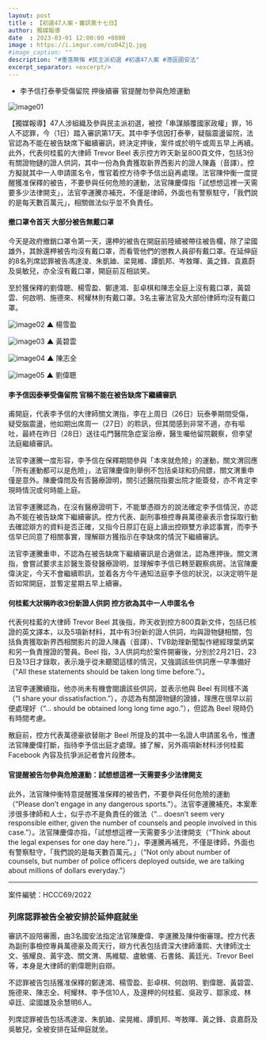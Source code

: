 ```yaml
---
layout: post
title : 【初選47人案・審訊第十七日】
author: 獨媒報導
date  : 2023-03-01 12:00:00 +0800
image : https://i.imgur.com/cu04ZjQ.jpg
#image_caption: ""
description: "#墨落無悔 #民主派初選 #初選47人案 #港區國安法"
excerpt_separator: <excerpt/>
---
```


- 李予信打泰拳受傷留院 押後續審 官提醒勿參與危險運動

<excerpt/>

![image01](https://i.imgur.com/5WGgLZH.png)

【獨媒報導】47人涉組織及參與民主派初選，被控「串謀顛覆國家政權」罪，16人不認罪，今（1日）踏入審訊第17天。其中李予信因打泰拳，疑腦震盪留院，法官認為不能在被告缺席下繼續審訊，終決定押後，案件或於明午或周五早上再續。此外，代表何桂藍的大律師 Trevor Beel 表示控方昨天新呈800頁文件，包括3份有關證物鏈的證人供詞，其中一份為負責獲取新界西影片的證人陳鑫（音譯）。控方擬就其中一人申請匿名令，惟官着控方待李予信出庭再處理。法官陳仲衡一度提醒獲准保釋的被告，不要參與任何危險的運動，法官陳慶偉指「試想想這裡一天需要多少法律開支」，法官李運騰亦補充，不僅是律師，外面也有警察駐守，「我們說的是每天數百萬元」，相關做法似乎並不負責任。

#### 撤口罩令首天 大部分被告無戴口罩

今天是政府撤銷口罩令第一天，還柙的被告在開庭前陸續被帶往被告欄，除了梁國雄外，其餘還柙被告均沒有戴口罩，而看管他們的懲教人員卻有戴口罩。在延伸庭的8名列席認罪被告馮達浚、朱凱廸、梁晃維、譚凱邦、岑敖暉、黃之鋒、袁嘉蔚及吳敏兒，亦全沒有戴口罩，開庭前互相談笑。

至於獲保釋的劉偉聰、楊雪盈、鄭達鴻、彭卓棋和陳志全庭上沒有戴口罩，黃碧雲、何啟明、施德來、柯耀林則有戴口罩。3名主審法官及大部份律師均沒有戴口罩。

![image02](https://i.imgur.com/ugATwTd.png)
▲ 楊雪盈

![image03](https://i.imgur.com/egnGjHf.png)
▲ 黃碧雲

![image04](https://i.imgur.com/UP4RD52.png)
▲ 陳志全

![image05](https://i.imgur.com/dBWbYUx.png)
▲ 劉偉聰

#### 李予信因泰拳受傷留院 官稱不能在被告缺席下繼續審訊

甫開庭，代表李予信的大律師關文渭指，李在上周日（26日）玩泰拳期間受傷，疑受腦震盪，他如期出席周一（27日）的聆訊，但其間感到非常不適，亦有嘔吐，最終在昨日（28日）送往屯門醫院急症室治療，醫生囑他留院觀察，但李望法庭繼續審訊。

法官李運騰一度形容，李予信在保釋期間參與「本來就危險」的運動，關文渭回應「所有運動都可以是危險」，法官陳慶偉則舉例不包括桌球和扔飛鏢，關文渭重申僅是意外。陳慶偉問及有否醫療證明，關引述醫院指要出院才能簽發，亦不肯定李現時情況或何時能上庭。

法官李運騰認為，在沒有醫療證明下，不能單憑辯方的說法確定李予信情況，亦認為不能在被告缺席下繼續審訊。控方代表、副刑事檢控專員萬德豪表示會採取行動去確認辯方的資料是否正確，又指今日原訂在庭上讀出控辯雙方承認事實，而李予信早已同意了相關事實，理解辯方獲指示在李缺席的情況下繼續審訊。

法官李運騰重申，不認為在被告缺席下繼續審訊是合適做法，認為應押後。關文渭指，會嘗試要求主診醫生簽發醫療證明，並理解李予信已轉至觀察病房。法官陳慶偉決定，今天不會繼續聆訊，並着各方今午通知法庭李予信的狀況，以決定明午是否如常開庭，並暫定星期五早上續審。

#### 何桂藍大狀稱昨收3份新證人供詞 控方欲為其中一人申匿名令

代表何桂藍的大律師 Trevor Beel 其後指，昨天收到控方800頁新文件，包括已核證的英文譯本，以及5項新材料，其中有3份新的證人供詞，均與證物鏈相關，包括負責獲取新界西相關影片的證人陳鑫（音譯）、TVB助理新聞製作總經理葉炳棠和另一負責搜證的警員。Beel 指，3人供詞均於案件開審後，分別於2月21日、23日及13日才錄取，表示幾乎從未聽聞這樣的情況，又強調該些供詞應一早準備好（“All these statements should be taken long time before.”）。

法官李運騰續指，他亦尚未有機會閱讀該些供詞，並表示他與 Beel 有同樣不滿（“I share your dissatisfaction.”），亦認為有關證物鏈的證據，理應在很早以前便處理好（“... should be obtained long long time ago.”），但認為 Beel 現時仍有時間考慮。

散庭前，控方代表萬德豪欲替剛才 Beel 所提及的其中一名證人申請匿名令，惟遭法官陳慶偉打斷，指待李予信出庭才處理。據了解，另外兩項新材料涉何桂藍 Facebook 內容及抗爭派記者會片段謄本。

#### 官提醒被告勿參與危險運動：試想想這裡一天需要多少法律開支

此外，法官陳仲衡特意提醒獲准保釋的被告們，不要參與任何危險的運動（“Please don’t engage in any dangerous sports.”）。法官李運騰補充，本案牽涉很多律師和人士，似乎亦不是負責任的做法（“... doesn’t seem very responsible either, given the number of counsels and people involved in this case.”）。法官陳慶偉亦指，「試想想這裡一天需要多少法律開支（“Think about the legal expenses for one day here.”）」，李運騰再補充，不僅是律師，外面也有警察駐守，「我們說的是每天數百萬元。」（“Not only about number of counsels, but number of police officers deployed outside, we are talking about millions of dollars everyday.”）

---

案件編號：HCCC69/2022

### 列席認罪被告全被安排於延伸庭就坐

審訊不設陪審團，由3名國安法指定法官陳慶偉、李運騰及陳仲衡審理。控方代表為副刑事檢控專員萬德豪及周天行，辯方代表包括資深大律師潘熙、大律師沈士文、張耀良、黃宇逸、關文渭、馬維騉、盧敏儀、石書銘、黃廷光、Trevor Beel 等，本身是大律師的劉偉聰則自辯。

不認罪被告包括獲准保釋的鄭達鴻、楊雪盈、彭卓棋、何啟明、劉偉聰、黃碧雲、施德來、陳志全、柯耀林、李予信10人，及還柙的何桂藍、吳政亨、鄒家成、林卓廷、梁國雄及余慧明6人。

列席認罪被告包括馮達浚、朱凱廸、梁晃維、譚凱邦、岑敖暉、黃之鋒、袁嘉蔚及吳敏兒，全被安排在延伸庭就坐。
